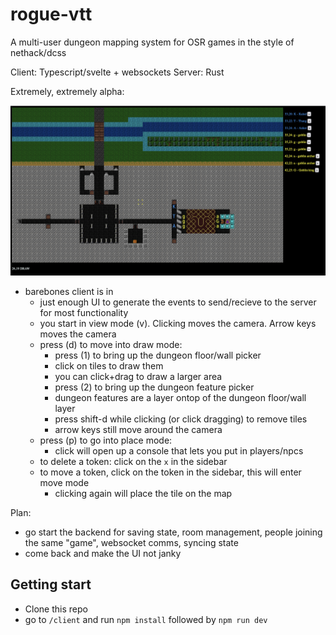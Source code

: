 # rogue-vtt

A multi-user dungeon mapping system for OSR games in the style of nethack/dcss

Client: Typescript/svelte + websockets
Server: Rust 

Extremely, extremely alpha: 

![current_status](alpha.png)


- barebones client is in 
  - just enough UI to generate the events to send/recieve to the server for most functionality 
  - you start in view mode (v).  Clicking moves the camera.  Arrow keys moves the camera 
  - press (d) to move into draw mode: 
    - press (1) to bring up the dungeon floor/wall picker 
    - click on tiles to draw them
    - you can click+drag to draw a larger area 
    - press (2) to bring up the dungeon feature picker 
    - dungeon features are a layer ontop of the dungeon floor/wall layer 
    - press shift-d while clicking (or click dragging) to remove tiles 
    - arrow keys still move around the camera
  - press (p) to go into place mode: 
    - click will open up a console that lets you put in players/npcs 
  - to delete a token: click on the `x` in the sidebar
  - to move a token, click on the token in the sidebar, this will enter move mode 
    - clicking again will place the tile on the map 


Plan: 

- go start the backend for saving state, room management, people joining the same "game", websocket comms, syncing state 
- come back and make the UI not janky 


## Getting start 

- Clone this repo 
- go to `/client` and run `npm install` followed by `npm run dev` 

